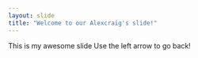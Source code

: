 ```yaml
---
layout: slide
title: "Welcome to our Alexcraig's slide!"
---
```

This is my awesome slide
Use the left arrow to go back!

